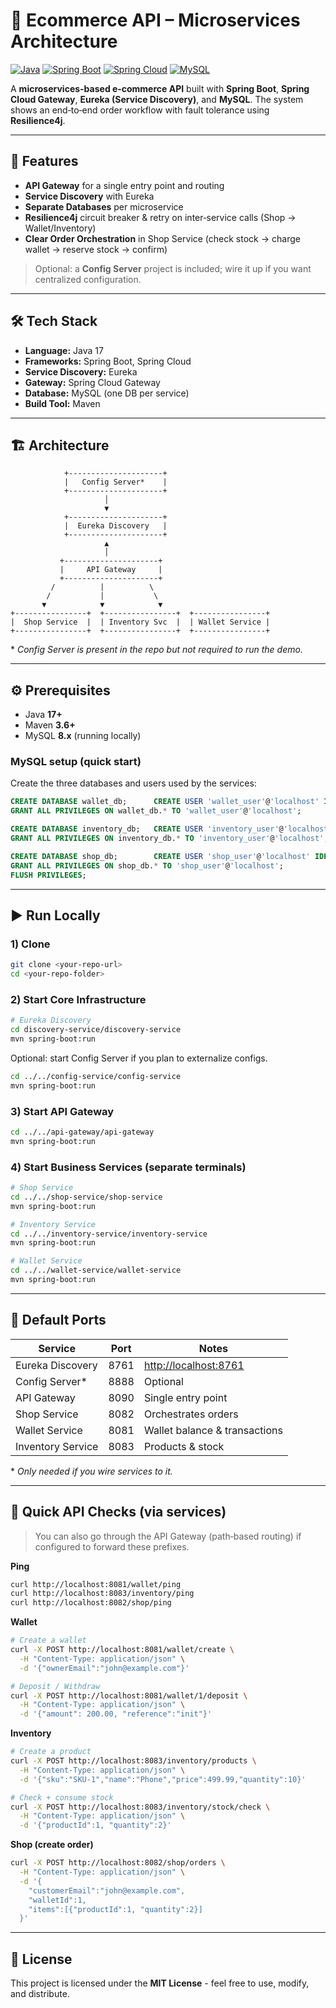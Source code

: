 # 🛒 Ecommerce API – Microservices Architecture

[![Java](https://img.shields.io/badge/Java-17-blue?logo=java\&logoColor=white)](https://www.oracle.com/java/)
[![Spring Boot](https://img.shields.io/badge/Spring%20Boot-3.x-brightgreen?logo=springboot\&logoColor=white)](https://spring.io/projects/spring-boot)
[![Spring Cloud](https://img.shields.io/badge/Spring%20Cloud-2023.x-green?logo=spring\&logoColor=white)](https://spring.io/projects/spring-cloud)
[![MySQL](https://img.shields.io/badge/MySQL-8.x-blue?logo=mysql\&logoColor=white)](https://www.mysql.com/)

A **microservices-based e‑commerce API** built with **Spring Boot**, **Spring Cloud Gateway**, **Eureka (Service Discovery)**, and **MySQL**. The system shows an end‑to‑end order workflow with fault tolerance using **Resilience4j**.

---

## 🚀 Features

* **API Gateway** for a single entry point and routing
* **Service Discovery** with Eureka
* **Separate Databases** per microservice
* **Resilience4j** circuit breaker & retry on inter‑service calls (Shop → Wallet/Inventory)
* **Clear Order Orchestration** in Shop Service (check stock → charge wallet → reserve stock → confirm)

> Optional: a **Config Server** project is included; wire it up if you want centralized configuration.

---

## 🛠 Tech Stack

* **Language:** Java 17
* **Frameworks:** Spring Boot, Spring Cloud
* **Service Discovery:** Eureka
* **Gateway:** Spring Cloud Gateway
* **Database:** MySQL (one DB per service)
* **Build Tool:** Maven

---

## 🏗️ Architecture

```text
            +---------------------+
            |   Config Server*    |
            +---------------------+
                     │
                     ▼
            +---------------------+
            |  Eureka Discovery   |
            +---------------------+
                     ▲
                     │
           +---------------------+
           |     API Gateway     |
           +---------------------+
         /          |          \
        /           |           \
       ▼            ▼            ▼
+----------------+  +----------------+  +----------------+
|  Shop Service  |  | Inventory Svc  |  | Wallet Service |
+----------------+  +----------------+  +----------------+
```

\* *Config Server is present in the repo but not required to run the demo.*

---

## ⚙️ Prerequisites

* Java **17+**
* Maven **3.6+**
* MySQL **8.x** (running locally)

### MySQL setup (quick start)

Create the three databases and users used by the services:

```sql
CREATE DATABASE wallet_db;      CREATE USER 'wallet_user'@'localhost' IDENTIFIED BY 'wallet_123';
GRANT ALL PRIVILEGES ON wallet_db.* TO 'wallet_user'@'localhost';

CREATE DATABASE inventory_db;   CREATE USER 'inventory_user'@'localhost' IDENTIFIED BY 'inventory_123';
GRANT ALL PRIVILEGES ON inventory_db.* TO 'inventory_user'@'localhost';

CREATE DATABASE shop_db;        CREATE USER 'shop_user'@'localhost' IDENTIFIED BY 'shop_123';
GRANT ALL PRIVILEGES ON shop_db.* TO 'shop_user'@'localhost';
FLUSH PRIVILEGES;
```

---

## ▶️ Run Locally

### 1) Clone

```bash
git clone <your-repo-url>
cd <your-repo-folder>
```

### 2) Start Core Infrastructure

```bash
# Eureka Discovery
cd discovery-service/discovery-service
mvn spring-boot:run
```

Optional: start Config Server if you plan to externalize configs.

```bash
cd ../../config-service/config-service
mvn spring-boot:run
```

### 3) Start API Gateway

```bash
cd ../../api-gateway/api-gateway
mvn spring-boot:run
```

### 4) Start Business Services (separate terminals)

```bash
# Shop Service
cd ../../shop-service/shop-service
mvn spring-boot:run

# Inventory Service
cd ../../inventory-service/inventory-service
mvn spring-boot:run

# Wallet Service
cd ../../wallet-service/wallet-service
mvn spring-boot:run
```

---

## 🔌 Default Ports

| Service           | Port | Notes                                          |
| ----------------- | ---- | ---------------------------------------------- |
| Eureka Discovery  | 8761 | [http://localhost:8761](http://localhost:8761) |
| Config Server\*   | 8888 | Optional                                       |
| API Gateway       | 8090 | Single entry point                             |
| Shop Service      | 8082 | Orchestrates orders                            |
| Wallet Service    | 8081 | Wallet balance & transactions                  |
| Inventory Service | 8083 | Products & stock                               |

\* *Only needed if you wire services to it.*

---

## 🧪 Quick API Checks (via services)

> You can also go through the API Gateway (path‑based routing) if configured to forward these prefixes.

**Ping**

```bash
curl http://localhost:8081/wallet/ping
curl http://localhost:8083/inventory/ping
curl http://localhost:8082/shop/ping
```

**Wallet**

```bash
# Create a wallet
curl -X POST http://localhost:8081/wallet/create \
  -H "Content-Type: application/json" \
  -d '{"ownerEmail":"john@example.com"}'

# Deposit / Withdraw
curl -X POST http://localhost:8081/wallet/1/deposit \
  -H "Content-Type: application/json" \
  -d '{"amount": 200.00, "reference":"init"}'
```

**Inventory**

```bash
# Create a product
curl -X POST http://localhost:8083/inventory/products \
  -H "Content-Type: application/json" \
  -d '{"sku":"SKU-1","name":"Phone","price":499.99,"quantity":10}'

# Check + consume stock
curl -X POST http://localhost:8083/inventory/stock/check \
  -H "Content-Type: application/json" \
  -d '{"productId":1, "quantity":2}'
```

**Shop (create order)**

```bash
curl -X POST http://localhost:8082/shop/orders \
  -H "Content-Type: application/json" \
  -d '{
    "customerEmail":"john@example.com",
    "walletId":1,
    "items":[{"productId":1, "quantity":2}]
  }'
```

---

## 📄 License

This project is licensed under the **MIT License** - feel free to use, modify, and distribute.
